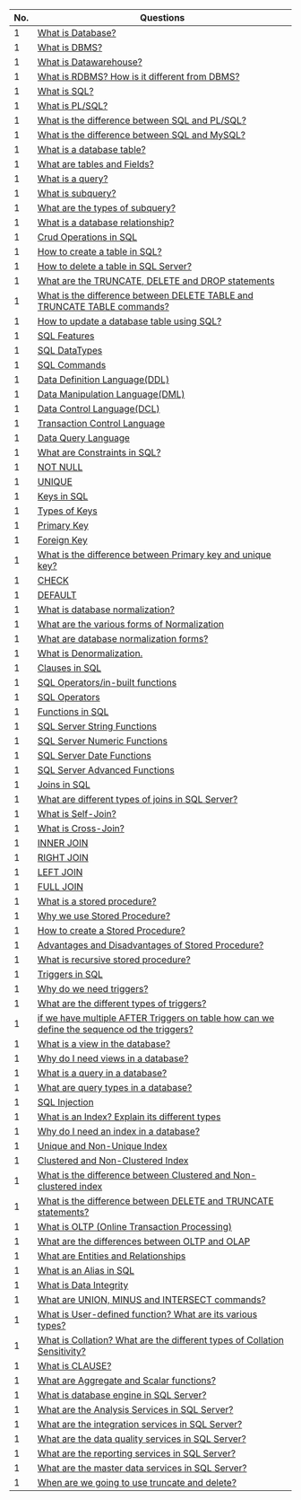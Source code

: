 | No. | Questions |
|---- | ---------
|1    | [What is Database?]( ) |
|1    | [What is DBMS?]( ) |
|1    | [What is Datawarehouse?]( ) |	
|1    | [What is RDBMS? How is it different from DBMS?]() |
|1    | [What is SQL?]( ) |
|1    | [What is PL/SQL?]( ) |
|1    | [What is the difference between SQL and PL/SQL?]( ) |
|1    | [What is the difference between SQL and MySQL?]( ) |
|1    | [What is a database table?]( ) |
|1    | [What are tables and Fields?]( ) |
|1    | [What is a query?]( ) |
|1    | [What is subquery?]( ) |
|1    | [What are the types of subquery?]( ) |
|1    | [What is a database relationship?]( ) |
|1    | [Crud Operations in SQL]( ) |
|1    | [How to create a table in SQL?]( ) |
|1    | [How to delete a table in SQL Server?]( ) |
|1    | [What are the TRUNCATE, DELETE and DROP statements]( ) |
|1    | [What is the difference between DELETE TABLE and TRUNCATE TABLE commands?]( ) |
|1    | [How to update a database table using SQL?]( ) |
|1    | [SQL Features]( ) |
|1    | [SQL DataTypes]( ) |
|1    | [SQL Commands]( ) |
|1    | [Data Definition Language(DDL)]( ) |
|1    | [Data Manipulation Language(DML)]( ) |
|1    | [Data Control Language(DCL)]( ) |
|1    | [Transaction Control Language]( ) |
|1    | [Data Query Language]( ) |
|1    | [What are Constraints in SQL?]( ) |
|1    | [NOT NULL]( ) |
|1    | [UNIQUE]( ) |
|1    | [Keys in SQL]( ) |
|1    | [Types of Keys]( ) |
|1    | [Primary Key]( ) |
|1    | [Foreign Key]( ) |
|1    | [What is the difference between Primary key and unique key?]( ) |
|1    | [CHECK]( ) |
|1    | [DEFAULT]( ) |
|1    | [What is database normalization?]( ) |
|1    | [What are the various forms of Normalization]( ) |	
|1    | [What are database normalization forms?]( ) |
|1    | [What is Denormalization.]( ) |
|1    | [Clauses in SQL]( ) |
|1    | [SQL Operators/in-built functions]( ) |
|1    | [SQL Operators]( ) |
|1    | [Functions in SQL]( ) |
|1    | [SQL Server String Functions]( ) |
|1    | [SQL Server Numeric Functions]( ) |
|1    | [SQL Server Date Functions]( ) |
|1    | [SQL Server Advanced Functions]( ) |
|1    | [Joins in SQL]( ) |
|1    | [What are different types of joins in SQL Server?]( ) |	
|1    | [What is Self-Join?]( ) |	
|1    | [What is Cross-Join?]( ) |	
|1    | [INNER JOIN]( ) |
|1    | [RIGHT JOIN]( ) |
|1    | [LEFT JOIN]( ) |
|1    | [FULL JOIN]( ) |
|1    | [What is a stored procedure?]( ) |
|1    | [Why we use Stored Procedure?]( ) |
|1    | [How to create a Stored Procedure?]( ) |
|1    | [Advantages and Disadvantages of Stored Procedure?]( ) |
|1    | [What is recursive stored procedure?]( ) |
|1    | [Triggers in SQL]( ) |
|1    | [Why do we need triggers?]( ) |
|1    | [What are the different types of triggers?]( ) |
|1    | [if we have multiple AFTER Triggers on table how can we define the sequence od the triggers?]( ) |
|1    | [What is a view in the database?]( ) |
|1    | [Why do I need views in a database?]( ) |
|1    | [What is a query in a database?]( ) |
|1    | [What are query types in a database?]( ) |	
|1    | [SQL Injection]( ) |
|1    | [What is an Index? Explain its different types]( ) |
|1    | [Why do I need an index in a database?]( ) |
|1    | [Unique and Non-Unique Index]( ) |	
|1    | [Clustered and Non-Clustered Index]( ) |	
|1    | [What is the difference between Clustered and Non-clustered index]( ) |		
|1    | [What is the difference between DELETE and TRUNCATE statements?]( ) |	
|1    | [What is OLTP (Online Transaction Processing)]( ) |	
|1    | [What are the differences between OLTP and OLAP]( ) |	
|1    | [What are Entities and Relationships]( ) |	
|1    | [What is an Alias in SQL]( ) |	
|1    | [What is Data Integrity]( ) |	
|1    | [What are UNION, MINUS and INTERSECT commands?]( ) |	
|1    | [What is User-defined function? What are its various types?]( ) |	
|1    | [What is Collation? What are the different types of Collation Sensitivity?]( ) |	
|1    | [What is CLAUSE?]( ) |		
|1    | [What are Aggregate and Scalar functions?]( ) |	
|1    | [What is database engine in SQL Server?]( ) |	
|1    | [What are the Analysis Services in SQL Server?]( ) |	
|1    | [What are the integration services in SQL Server?]( ) |	
|1    | [What are the data quality services in SQL Server?]( ) |	
|1    | [What are the reporting services in SQL Server?]( ) |	
|1    | [What are the master data services in SQL Server?]( ) |	
|1    | [When are we going to use truncate and delete?]( ) |	




